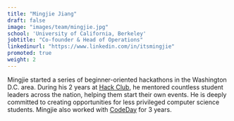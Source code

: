 ```yaml
---
title: "Mingjie Jiang"
draft: false
image: "images/team/mingjie.jpg"
school: 'University of California, Berkeley'
jobtitle: "Co-founder & Head of Operations"
linkedinurl: "https://www.linkedin.com/in/itsmingjie"
promoted: true
weight: 2
---
```


Mingjie started a series of beginner-oriented hackathons in the Washington D.C. area. During his 2 years at [Hack Club](https://hackclub.com/), he mentored countless student leaders across the nation, helping them start their own events. He is deeply committed to creating opportunities for less privileged computer science students. Mingjie also worked with [CodeDay](https://www.codeday.org/) for 3 years.
